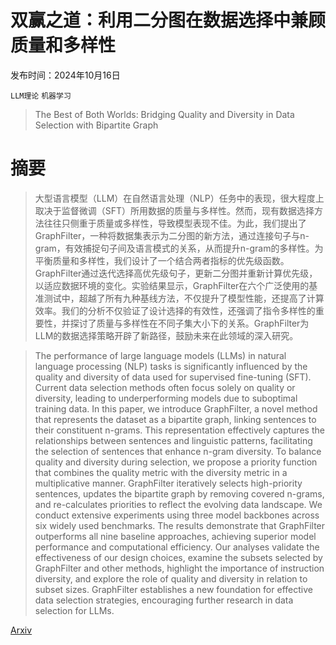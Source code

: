 # 双赢之道：利用二分图在数据选择中兼顾质量和多样性

发布时间：2024年10月16日

`LLM理论` `机器学习`

> The Best of Both Worlds: Bridging Quality and Diversity in Data Selection with Bipartite Graph

# 摘要

> 大型语言模型（LLM）在自然语言处理（NLP）任务中的表现，很大程度上取决于监督微调（SFT）所用数据的质量与多样性。然而，现有数据选择方法往往只侧重于质量或多样性，导致模型表现不佳。为此，我们提出了GraphFilter，一种将数据集表示为二分图的新方法，通过连接句子与n-gram，有效捕捉句子间及语言模式的关系，从而提升n-gram的多样性。为平衡质量和多样性，我们设计了一个结合两者指标的优先级函数。GraphFilter通过迭代选择高优先级句子，更新二分图并重新计算优先级，以适应数据环境的变化。实验结果显示，GraphFilter在六个广泛使用的基准测试中，超越了所有九种基线方法，不仅提升了模型性能，还提高了计算效率。我们的分析不仅验证了设计选择的有效性，还强调了指令多样性的重要性，并探讨了质量与多样性在不同子集大小下的关系。GraphFilter为LLM的数据选择策略开辟了新路径，鼓励未来在此领域的深入研究。

> The performance of large language models (LLMs) in natural language processing (NLP) tasks is significantly influenced by the quality and diversity of data used for supervised fine-tuning (SFT). Current data selection methods often focus solely on quality or diversity, leading to underperforming models due to suboptimal training data. In this paper, we introduce GraphFilter, a novel method that represents the dataset as a bipartite graph, linking sentences to their constituent n-grams. This representation effectively captures the relationships between sentences and linguistic patterns, facilitating the selection of sentences that enhance n-gram diversity. To balance quality and diversity during selection, we propose a priority function that combines the quality metric with the diversity metric in a multiplicative manner. GraphFilter iteratively selects high-priority sentences, updates the bipartite graph by removing covered n-grams, and re-calculates priorities to reflect the evolving data landscape. We conduct extensive experiments using three model backbones across six widely used benchmarks. The results demonstrate that GraphFilter outperforms all nine baseline approaches, achieving superior model performance and computational efficiency. Our analyses validate the effectiveness of our design choices, examine the subsets selected by GraphFilter and other methods, highlight the importance of instruction diversity, and explore the role of quality and diversity in relation to subset sizes. GraphFilter establishes a new foundation for effective data selection strategies, encouraging further research in data selection for LLMs.

[Arxiv](https://arxiv.org/abs/2410.12458)